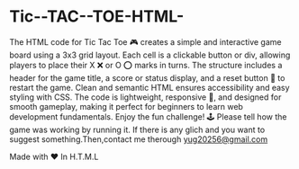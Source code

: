 # Tic--TAC--TOE-HTML-
The HTML code for Tic Tac Toe 🎮 creates a simple and interactive game board using a 3x3 grid layout. Each cell is a clickable button or div, allowing players to place their X ❌ or O ⭕ marks in turns. The structure includes a header for the game title, a score or status display, and a reset button 🔄 to restart the game. Clean and semantic HTML ensures accessibility and easy styling with CSS. The code is lightweight, responsive 📱, and designed for smooth gameplay, making it perfect for beginners to learn web development fundamentals. Enjoy the fun challenge! 🕹️
Please tell how the game was working by running it. 
If there is any glich and you want to suggest something.Then,contact me therough yug20256@gmail.com


Made with ❤️ In H.T.M.L
